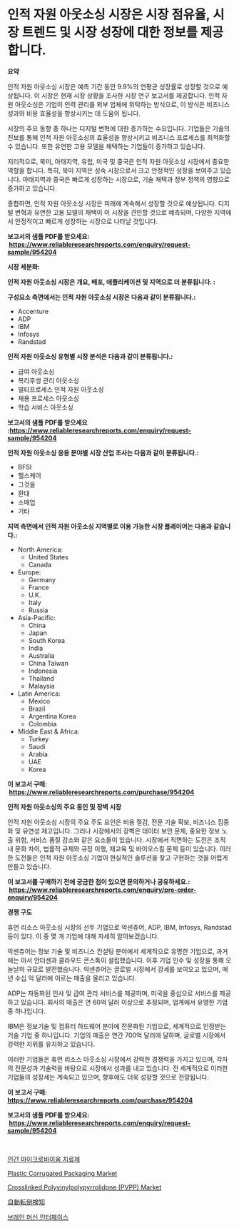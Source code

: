 <p><h1>인적 자원 아웃소싱 시장은 시장 점유율, 시장 트렌드 및 시장 성장에 대한 정보를 제공합니다.</h1></p><p><strong>요약</strong></p>
<p><p>인적 자원 아웃소싱 시장은 예측 기간 동안 9.9%의 연평균 성장률로 성장할 것으로 예상됩니다. 이 시장은 현재 시장 상황을 조사한 시장 연구 보고서를 제공합니다. 인적 자원 아웃소싱은 기업이 인력 관리를 외부 업체에 위탁하는 방식으로, 이 방식은 비즈니스 성과와 비용 효율성을 향상시키는 데 도움이 됩니다.</p><p>시장의 주요 동향 중 하나는 디지털 변혁에 대한 증가하는 수요입니다. 기업들은 기술의 진보를 통해 인적 자원 아웃소싱의 효율성을 향상시키고 비즈니스 프로세스를 최적화할 수 있습니다. 또한 유연한 고용 모델을 채택하는 기업들이 증가하고 있습니다.</p><p>지리적으로, 북미, 아태지역, 유럽, 미국 및 중국은 인적 자원 아웃소싱 시장에서 중요한 역할을 합니다. 특히, 북미 지역은 성숙 시장으로서 크고 안정적인 성장을 보여주고 있습니다. 아태지역과 중국은 빠르게 성장하는 시장으로, 기술 채택과 정부 정책의 영향으로 증가하고 있습니다.</p><p>종합하면, 인적 자원 아웃소싱 시장은 미래에 계속해서 성장할 것으로 예상됩니다. 디지털 변혁과 유연한 고용 모델의 채택이 이 시장을 견인할 것으로 예측되며, 다양한 지역에서 안정적이고 빠르게 성장하는 시장으로 나타날 것입니다.</p></p>
<p><strong>보고서의 샘플 PDF를 받으세요: &nbsp;<a href="https://www.reliableresearchreports.com/enquiry/request-sample/954204">https://www.reliableresearchreports.com/enquiry/request-sample/954204</a></strong></p>
<p><strong>시장 세분화:</strong></p>
<p><strong> 인적 자원 아웃소싱 시장은 개요, 배포, 애플리케이션 및 지역으로 더 분류됩니다. :</strong></p>
<p><strong>구성요소 측면에서는 인적 자원 아웃소싱 시장은 다음과 같이 분류됩니다.:</strong></p>
<p><ul><li>Accenture</li><li>ADP</li><li>IBM</li><li>Infosys</li><li>Randstad</li></ul></p>
<p><strong> 인적 자원 아웃소싱 유형별 시장 분석은 다음과 같이 분류됩니다.:</strong></p>
<p><ul><li>급여 아웃소싱</li><li>복리후생 관리 아웃소싱</li><li>멀티프로세스 인적 자원 아웃소싱</li><li>채용 프로세스 아웃소싱</li><li>학습 서비스 아웃소싱</li></ul></p>
<p><strong>보고서의 샘플 PDF를 받으세요 :<a href="https://www.reliableresearchreports.com/enquiry/request-sample/954204">https://www.reliableresearchreports.com/enquiry/request-sample/954204</a></strong></p>
<p><strong> 인적 자원 아웃소싱 응용 분야별 시장 산업 조사는 다음과 같이 분류됩니다.:</strong></p>
<p><ul><li>BFSI</li><li>헬스케어</li><li>그것을</li><li>환대</li><li>소매업</li><li>기타</li></ul></p>
<p><strong>지역 측면에서 인적 자원 아웃소싱 지역별로 이용 가능한 시장 플레이어는 다음과 같습니다.:</strong></p>
<p><ul>
    <li>
        North America:
        <ul>
            <li>United States</li>
            <li>Canada</li>
        </ul>
    </li>
    <li>
        Europe:
        <ul>
            <li>Germany</li>
            <li>France</li>
            <li>U.K.</li>
            <li>Italy</li>
            <li>Russia</li>
        </ul>
    </li>
    <li>
        Asia-Pacific:
        <ul>
            <li>China</li>
            <li>Japan</li>
            <li>South Korea</li>
            <li>India</li>
            <li>Australia</li>
            <li>China Taiwan</li>
            <li>Indonesia</li>
            <li>Thailand</li>
            <li>Malaysia</li>
        </ul>
    </li>
    <li>
        Latin America:
        <ul>
            <li>Mexico</li>
            <li>Brazil</li>
            <li>Argentina Korea</li>
            <li>Colombia</li>
        </ul>
    </li>
    <li>
        Middle East & Africa:
        <ul>
            <li>Turkey</li>
            <li>Saudi</li>
            <li>Arabia</li>
            <li>UAE</li>
            <li>Korea</li>
        </ul>
    </li>
    </ul></p>
<p><strong>이 보고서 구매: &nbsp;<a href="https://www.reliableresearchreports.com/purchase/954204">https://www.reliableresearchreports.com/purchase/954204</a></strong></p>
<p><strong>인적 자원 아웃소싱의 주요 동인 및 장벽 시장</strong></p>
<p><p>인적 자원 아웃소싱 시장의 주요 주도 요인은 비용 절감, 전문 기술 확보, 비즈니스 집중화 및 유연성 제고입니다. 그러나 시장에서의 장벽은 데이터 보안 문제, 중요한 정보 노출 위험, 서비스 품질 감소와 같은 요소들이 있습니다. 시장에서 직면하는 도전은 조직 내 문화 차이, 법률적 규제와 규정 이행, 재교육 및 바이오스킬 문제 등이 있습니다. 이러한 도전들은 인적 자원 아웃소싱 기업이 현실적인 솔루션을 찾고 구현하는 것을 어렵게 만들고 있습니다.</p></p>
<p><strong>이 보고서를 구매하기 전에 궁금한 점이 있으면 문의하거나 공유하세요.: &nbsp;<a href="https://www.reliableresearchreports.com/enquiry/pre-order-enquiry/954204">https://www.reliableresearchreports.com/enquiry/pre-order-enquiry/954204</a></strong></p>
<p><strong>경쟁 구도</strong></p>
<p><p>휴먼 리소스 아웃소싱 시장의 선두 기업으로 악센츄어, ADP, IBM, Infosys, Randstad 등이 있다. 이 중 몇 개 기업에 대해 자세히 알아보겠습니다.</p><p>악센츄어는 정보 기술 및 비즈니스 컨설팅 분야에서 세계적으로 유명한 기업으로, 과거에는 아서 안더센과 클라우드 콘스톡이 설립했습니다. 이후 기업 인수 및 성장을 통해 오늘날의 규모로 발전했습니다. 악센츄어는 글로벌 시장에서 강세를 보여오고 있으며, 매년 수십 억 달러에 이르는 매출을 올리고 있습니다.</p><p>ADP는 자동화된 인사 및 급여 관리 서비스를 제공하며, 미국을 중심으로 서비스를 제공하고 있습니다. 회사의 매출은 연 60억 달러 이상으로 추정되며, 업계에서 유명한 기업 중 하나입니다.</p><p>IBM은 정보기술 및 컴퓨터 하드웨어 분야에 전문화된 기업으로, 세계적으로 인정받는 기술 기업 중 하나입니다. 기업의 매출은 연간 700억 달러에 달하며, 글로벌 시장에서 강력한 지위를 유지하고 있습니다.</p><p>이러한 기업들은 휴먼 리소스 아웃소싱 시장에서 강력한 경쟁력을 가지고 있으며, 각자의 전문성과 기술력을 바탕으로 시장에서 성과를 내고 있습니다. 전 세계적으로 이러한 기업들의 성장세는 계속되고 있으며, 향후에도 더욱 성장할 것으로 전망됩니다.</p></p>
<p><strong>이 보고서 구매: &nbsp; <a href="https://www.reliableresearchreports.com/purchase/954204">https://www.reliableresearchreports.com/purchase/954204</a></strong></p>
<p><strong>보고서의 샘플 PDF를 받으세요: &nbsp;<a href="https://www.reliableresearchreports.com/enquiry/request-sample/954204">https://www.reliableresearchreports.com/enquiry/request-sample/954204</a></strong><strong></strong></p>
<p>&nbsp;</p>
<p><p><a href="https://github.com/vss5505pa7z1p/Market-Research-Report-List-1/blob/main/3429069185122.md">인간 마이크로바이옴 치료제</a></p><p><a href="https://issuu.com/reportprime-2/docs/plastic-corrugated-packaging-market-size-2030.pptx">Plastic Corrugated Packaging Market</a></p><p><a href="https://shimmer-gardenia-37a.notion.site/Crosslinked-Polyvinylpolypyrrolidone-PVPP-Market-Analysis-Examines-its-Scope-on-Growth-Opportuniti-fc851717b4d143d7aa02a71fec69c9f1">Crosslinked Polyvinylpolypyrrolidone (PVPP) Market</a></p><p><a href="https://medium.com/@tariqzafar00/%E8%87%AA%E5%8B%95%E8%90%BD%E4%B8%8B%E6%A4%9C%E7%9F%A5%E5%B8%82%E5%A0%B4%E3%81%AE%E3%83%88%E3%83%AC%E3%83%B3%E3%83%89%E3%81%A8%E5%B8%82%E5%A0%B4%E5%88%86%E6%9E%90%E3%81%AF-2024%E5%B9%B4%E3%81%8B%E3%82%892031%E5%B9%B4%E3%81%BE%E3%81%A7%E3%81%AE%E6%9C%9F%E9%96%93%E3%81%AB%E4%BA%88%E6%B8%AC%E3%81%95%E3%82%8C%E3%81%A6%E3%81%84%E3%81%BE%E3%81%99-30a355442c80">自動転倒検知</a></p><p><a href="https://medium.com/@nicholepatriciadoylenwnrjr0/%EB%87%8C-%EA%B8%B0%EA%B3%84-%EC%9D%B8%ED%84%B0%ED%8E%98%EC%9D%B4%EC%8A%A4-%EC%8B%9C%EC%9E%A5-%EC%9C%A0%ED%98%95-%EC%9D%91%EC%9A%A9-%EB%B0%8F-%EC%A7%80%EB%A6%AC%EB%B3%84-%EC%A2%85%ED%95%A9-%ED%8F%89%EA%B0%80-2c68ee586a75">브레인 머신 인터페이스</a></p></p>